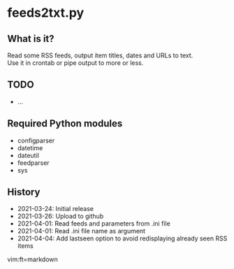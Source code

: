 # feeds2txt.py

## What is it?

Read some RSS feeds, output item titles, dates and URLs to text.  
Use it in crontab or pipe output to more or less.

## TODO

* ...

## Required Python modules

* configparser
* datetime
* dateutil
* feedparser
* sys

## History

* 2021-03-24: Initial release
* 2021-03-26: Upload to github
* 2021-04-01: Read feeds and parameters from .ini file
* 2021-04-01: Read .ini file name as argument
* 2021-04-04: Add lastseen option to avoid redisplaying already seen RSS items

 vim:ft=markdown
